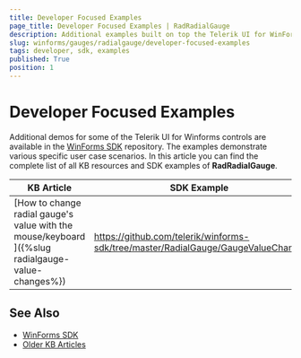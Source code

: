 ```yaml
---
title: Developer Focused Examples
page_title: Developer Focused Examples | RadRadialGauge
description: Additional examples built on top the Telerik UI for WinForms RadRadialGauge control.
slug: winforms/gauges/radialgauge/developer-focused-examples
tags: developer, sdk, examples
published: True
position: 1
---
```


# Developer Focused Examples

Additional demos for some of the Telerik UI for Winforms controls are available in the [WinForms SDK](https://github.com/telerik/winforms-sdk) repository. The examples demonstrate various specific user case scenarios. In this article you can find the complete list of all KB resources and SDK examples of **RadRadialGauge**.

|KB Article|SDK Example|
|------|------|
|[How to change radial gauge's value with the mouse/keyboard ]({%slug radialgauge-value-changes%})|https://github.com/telerik/winforms-sdk/tree/master/RadialGauge/GaugeValueChange|

## See Also

* [WinForms SDK](https://github.com/telerik/winforms-sdk)
* [Older KB Articles](https://www.telerik.com/support/kb/winforms/ganttview-)